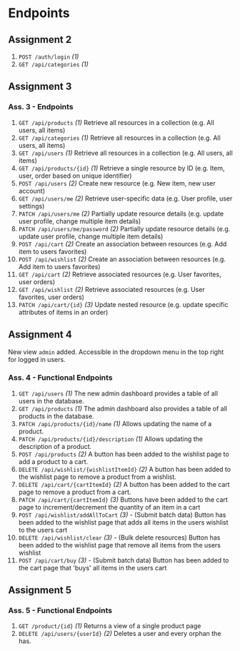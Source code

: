 # Endpoints

## Assignment 2

1. `POST /auth/login` *(1)*
2. `GET /api/categories` *(1)*

## Assignment 3

### Ass. 3 - Endpoints

1. `GET /api/products` *(1)*
    Retrieve all resources in a collection (e.g. All users, all items)
2. `GET /api/categories` *(1)*
    Retrieve all resources in a collection (e.g. All users, all items)
3. `GET /api/users` *(1)*
    Retrieve all resources in a collection (e.g. All users, all items)
4. `GET /api/products/{id}` *(1)*
    Retrieve a single resource by ID (e.g. Item, user, order based on unique identifier)
5. `POST /api/users` *(2)*
    Create new resource (e.g. New item, new user account)
6. `GET /api/users/me` *(2)*
    Retrieve user-specific data (e.g. User profile, user settings)
7. `PATCH /api/users/me` *(2)*
    Partially update resource details (e.g. update user profile, change multiple item details)
8. `PATCH /api/users/me/password` *(2)*
    Partially update resource details (e.g. update user profile, change multiple item details)
9. `POST /api/cart` *(2)*
    Create an association between resources (e.g. Add item to users favorites)
10. `POST /api/wishlist` *(2)*
    Create an association between resources (e.g. Add item to users favorites)
11. `GET /api/cart` *(2)*
    Retrieve associated resources (e.g. User favorites, user orders)
12. `GET /api/wishlist` *(2)*
    Retrieve associated resources (e.g. User favorites, user orders)
13. `PATCH /api/cart/{id}` *(3)*
    Update nested resource (e.g. update specific attributes of items in an order)

## Assignment 4

New view `admin` added. Accessible in the dropdown menu in the top right for logged in users.

### Ass. 4 - Functional Endpoints

1. `GET /api/users` *(1)*
    The new admin dashboard provides a table of all users in the database.
2. `GET /api/products` *(1)*
    The admin dashboard also provides a table of all products in the database.
3. `PATCH /api/products/{id}/name` *(1)*
    Allows updating the name of a product.
4. `PATCH /api/products/{id}/description` *(1)*
    Allows updating the description of a product.
5. `POST /api/products` *(2)*
    A button has been added to the wishlist page to add a product to a cart.
6. `DELETE /api/wishlist/{wishlistItemId}` *(2)*
    A button has been added to the wishlist page to remove a product from a wishlist.
7. `DELETE /api/cart/{cartItemId}` *(2)*
    A button has been added to the cart page to remove a product from a cart.
8. `PATCH /api/cart/{cartItemId}` *(3)*
    Buttons have been added to the cart page to increment/decrement the quantity of an item in a cart
9. `POST /api/wishlist/addAllToCart` *(3)* - (Submit batch data)
    Button has been added to the wishlist page that adds all items in the users wishlist to the users cart
10. `DELETE /api/wishlist/clear` *(3)* - (Bulk delete resources)
    Button has been added to the wishlist page that remove all items from the users wishlist
11. `POST /api/cart/buy` *(3)* - (Submit batch data)
    Button has been added to the cart page that 'buys' all items in the users cart

## Assignment 5

### Ass. 5 - Functional Endpoints

1. `GET /product/{id}` *(1)*
   Returns a view of a single product page
2. `DELETE /api/users/{userId}` *(2)*
   Deletes a user and every orphan the has.
